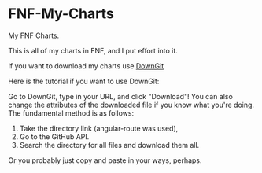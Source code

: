# FNF-My-Charts
My FNF Charts. 


This is all of my charts in FNF, and I put effort into it.

If you want to download my charts use [DownGit](https://minhaskamal.github.io/DownGit/#/home)

Here is the tutorial if you want to use DownGit:

Go to DownGit, type in your URL, and click "Download"! You can also change the attributes of the downloaded file if you know what you're doing. The fundamental method is as follows:

1. Take the directory link (angular-route was used), 
2. Go to the GitHub API. 
3. Search the directory for all files and download them all.

Or you probably just copy and paste in your ways, perhaps.
